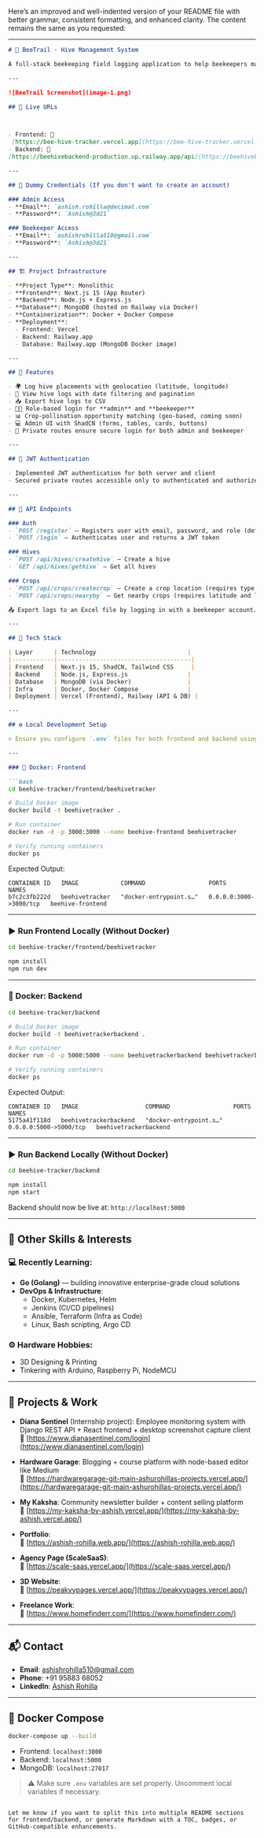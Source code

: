 Here’s an improved and well-indented version of your README file with better grammar, consistent formatting, and enhanced clarity. The content remains the same as you requested:

---

```markdown
# 🐝 BeeTrail - Hive Management System

A full-stack beekeeping field logging application to help beekeepers manage hive placements and monitor pollination opportunities.

---

![BeeTrail Screenshot](image-1.png)

## 🔗 Live URLs



- Frontend: 🔗  
 [https://bee-hive-tracker.vercel.app](https://bee-hive-tracker.vercel.app)  
- Backend: 🔗    
[https://beehivebackend-production.up.railway.app/api](https://beehivebackend-production.up.railway.app/api) 

---

## 🧪 Dummy Credentials (If you don't want to create an account)

### Admin Access
- **Email**: `ashish.rohilla@decimal.com`
- **Password**: `Ashish@3d21`

### Beekeeper Access
- **Email**: `ashishrohilla510@gmail.com`
- **Password**: `Ashish@3d21`

---

## 🏗 Project Infrastructure

- **Project Type**: Monolithic
- **Frontend**: Next.js 15 (App Router)
- **Backend**: Node.js + Express.js
- **Database**: MongoDB (hosted on Railway via Docker)
- **Containerization**: Docker + Docker Compose
- **Deployment**:
  - Frontend: Vercel
  - Backend: Railway.app
  - Database: Railway.app (MongoDB Docker image)

---

## 🚀 Features

- 🌍 Log hive placements with geolocation (latitude, longitude)
- 📅 View hive logs with date filtering and pagination
- 📥 Export hive logs to CSV
- 🧑‍🌾 Role-based login for **admin** and **beekeeper**
- 📊 Crop-pollination opportunity matching (geo-based, coming soon)
- 💻 Admin UI with ShadCN (forms, tables, cards, buttons)
- 🔐 Private routes ensure secure login for both admin and beekeeper

---

## 🔐 JWT Authentication

- Implemented JWT authentication for both server and client
- Secured private routes accessible only to authenticated and authorized users

---

## 📡 API Endpoints

### Auth
- `POST /register` — Registers user with email, password, and role (default: beekeeper)
- `POST /login` — Authenticates user and returns a JWT token

### Hives
- `POST /api/hives/createhive` — Create a hive
- `GET /api/hives/gethive` — Get all hives

### Crops
- `POST /api/crops/createcrop` — Create a crop location (requires type, latitude, longitude)
- `POST /api/crops/nearyby` — Get nearby crops (requires latitude and longitude)

📤 Export logs to an Excel file by logging in with a beekeeper account.

---

## 🧰 Tech Stack

| Layer      | Technology                          |
|------------|--------------------------------------|
| Frontend   | Next.js 15, ShadCN, Tailwind CSS     |
| Backend    | Node.js, Express.js                 |
| Database   | MongoDB (via Docker)                |
| Infra      | Docker, Docker Compose              |
| Deployment | Vercel (Frontend), Railway (API & DB) |

---

## ⚙️ Local Development Setup

> Ensure you configure `.env` files for both frontend and backend using the provided `env.example`.

---

### 🐳 Docker: Frontend

```bash
cd beehive-tracker/frontend/beehivetracker

# Build Docker image
docker build -t beehivetracker .

# Run container
docker run -d -p 3000:3000 --name beehive-frontend beehivetracker

# Verify running containers
docker ps
```

Expected Output:

```
CONTAINER ID   IMAGE            COMMAND                  PORTS                    NAMES
b7c2c3fb222d   beehivetracker   "docker-entrypoint.s…"   0.0.0.0:3000->3000/tcp   beehive-frontend
```

---

### ▶️ Run Frontend Locally (Without Docker)

```bash
cd beehive-tracker/frontend/beehivetracker

npm install
npm run dev
```

---

### 🐳 Docker: Backend

```bash
cd beehive-tracker/backend

# Build Docker image
docker build -t beehivetrackerbackend .

# Run container
docker run -d -p 5000:5000 --name beehivetrackerbackend beehivetrackerbackend

# Verify running containers
docker ps
```

Expected Output:

```
CONTAINER ID   IMAGE                   COMMAND                  PORTS                    NAMES
5175a41f118d   beehivetrackerbackend   "docker-entrypoint.s…"   0.0.0.0:5000->5000/tcp   beehivetrackerbackend
```

---

### ▶️ Run Backend Locally (Without Docker)

```bash
cd beehive-tracker/backend

npm install
npm start
```

Backend should now be live at: `http://localhost:5000`

---

## 🧪 Other Skills & Interests

### 💻 Recently Learning:
- **Go (Golang)** — building innovative enterprise-grade cloud solutions
- **DevOps & Infrastructure**:
  - Docker, Kubernetes, Helm
  - Jenkins (CI/CD pipelines)
  - Ansible, Terraform (Infra as Code)
  - Linux, Bash scripting, Argo CD

### ⚙️ Hardware Hobbies:
- 3D Designing & Printing
- Tinkering with Arduino, Raspberry Pi, NodeMCU

---

## 🚀 Projects & Work

- **Diana Sentinel** (Internship project): Employee monitoring system with Django REST API + React frontend + desktop screenshot capture client  
  🔗 [https://www.dianasentinel.com/login](https://www.dianasentinel.com/login)

- **Hardware Garage**: Blogging + course platform with node-based editor like Medium  
  🔗 [https://hardwaregarage-git-main-ashurohillas-projects.vercel.app/](https://hardwaregarage-git-main-ashurohillas-projects.vercel.app/)

- **My Kaksha**: Community newsletter builder + content selling platform  
  🔗 [https://my-kaksha-by-ashish.vercel.app/](https://my-kaksha-by-ashish.vercel.app/)

- **Portfolio**:  
  🔗 [https://ashish-rohilla.web.app/](https://ashish-rohilla.web.app/)

- **Agency Page (ScaleSaaS)**:  
  🔗 [https://scale-saas.vercel.app/](https://scale-saas.vercel.app/)

- **3D Website**:  
  🔗 [https://peakyypages.vercel.app/](https://peakyypages.vercel.app/)

- **Freelance Work**:  
  🔗 [https://www.homefinderr.com/](https://www.homefinderr.com/)

---

## 📬 Contact

- **Email**: ashishrohilla510@gmail.com  
- **Phone**: +91 95883 68052  
- **LinkedIn**: [Ashish Rohilla](https://www.linkedin.com/in/ashish-rohilla-3200011ba/)

---

## 🐳 Docker Compose

```bash
docker-compose up --build
```

- Frontend: `localhost:3000`
- Backend: `localhost:5000`
- MongoDB: `localhost:27017`

> ⚠️ Make sure `.env` variables are set properly. Uncomment local variables if necessary.
```

Let me know if you want to split this into multiple README sections for frontend/backend, or generate Markdown with a TOC, badges, or GitHub-compatible enhancements.